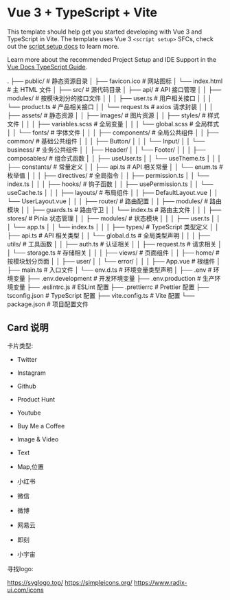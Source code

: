 # Vue 3 + TypeScript + Vite

This template should help get you started developing with Vue 3 and TypeScript in Vite. The template uses Vue 3 `<script setup>` SFCs, check out the [script setup docs](https://v3.vuejs.org/api/sfc-script-setup.html#sfc-script-setup) to learn more.

Learn more about the recommended Project Setup and IDE Support in the [Vue Docs TypeScript Guide](https://vuejs.org/guide/typescript/overview.html#project-setup).

.
├── public/                 # 静态资源目录
│   ├── favicon.ico        # 网站图标
│   └── index.html         # 主 HTML 文件
│
├── src/                   # 源代码目录
│   ├── api/              # API 接口管理
│   │   ├── modules/      # 按模块划分的接口文件
│   │   │   ├── user.ts   # 用户相关接口
│   │   │   └── product.ts # 产品相关接口
│   │   └── request.ts    # axios 请求封装
│   │
│   ├── assets/           # 静态资源
│   │   ├── images/       # 图片资源
│   │   ├── styles/       # 样式文件
│   │   │   ├── variables.scss  # 全局变量
│   │   │   └── global.scss     # 全局样式
│   │   └── fonts/        # 字体文件
│   │
│   ├── components/       # 全局公共组件
│   │   ├── common/       # 基础公共组件
│   │   │   ├── Button/
│   │   │   └── Input/
│   │   └── business/     # 业务公共组件
│   │       ├── Header/
│   │       └── Footer/
│   │
│   ├── composables/      # 组合式函数
│   │   ├── useUser.ts
│   │   └── useTheme.ts
│   │
│   ├── constants/        # 常量定义
│   │   ├── api.ts       # API 相关常量
│   │   └── enum.ts      # 枚举值
│   │
│   ├── directives/       # 全局指令
│   │   ├── permission.ts
│   │   └── index.ts
│   │
│   ├── hooks/           # 钩子函数
│   │   ├── usePermission.ts
│   │   └── useCache.ts
│   │
│   ├── layouts/         # 布局组件
│   │   ├── DefaultLayout.vue
│   │   └── UserLayout.vue
│   │
│   ├── router/          # 路由配置
│   │   ├── modules/     # 路由模块
│   │   ├── guards.ts    # 路由守卫
│   │   └── index.ts     # 路由主文件
│   │
│   ├── stores/          # Pinia 状态管理
│   │   ├── modules/     # 状态模块
│   │   │   ├── user.ts
│   │   │   └── app.ts
│   │   └── index.ts
│   │
│   ├── types/           # TypeScript 类型定义
│   │   ├── api.ts       # API 相关类型
│   │   └── global.d.ts  # 全局类型声明
│   │
│   ├── utils/           # 工具函数
│   │   ├── auth.ts      # 认证相关
│   │   ├── request.ts   # 请求相关
│   │   └── storage.ts   # 存储相关
│   │
│   ├── views/           # 页面组件
│   │   ├── home/        # 按模块划分页面
│   │   ├── user/
│   │   └── error/
│   │
│   ├── App.vue          # 根组件
│   ├── main.ts          # 入口文件
│   └── env.d.ts         # 环境变量类型声明
│
├── .env                  # 环境变量
├── .env.development      # 开发环境变量
├── .env.production       # 生产环境变量
├── .eslintrc.js         # ESLint 配置
├── .prettierrc          # Prettier 配置
├── tsconfig.json        # TypeScript 配置
├── vite.config.ts       # Vite 配置
└── package.json         # 项目配置文件

## Card 说明

卡片类型:

- Twitter
- Instagram
- Github
- Product Hunt
- Youtube
- Buy Me a Coffee
- Image & Video
- Text

- Map,位置
- 小红书
- 微信
- 微博
- 网易云
- 即刻
- 小宇宙

寻找logo:

<https://svglogo.top/>
<https://simpleicons.org/>
<https://www.radix-ui.com/icons>
